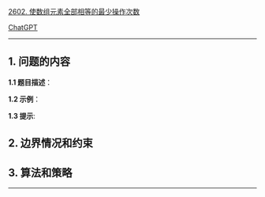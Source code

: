 [2602. 使数组元素全部相等的最少操作次数](https://leetcode.cn/problems/minimum-operations-to-make-all-array-elements-equal)

[ChatGPT](chat.openai.com)

---

## 1. 问题的内容
**1.1 题目描述**：

**1.2 示例**：

**1.3 提示**:

## 2. 边界情况和约束


## 3. 算法和策略

---

